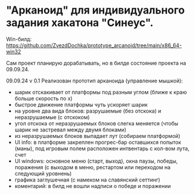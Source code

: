 # "Арканоид" для индивидуального задания хакатона "Синеус".

Win-билд:
https://github.com/ZvezdDochka/prototype_arcanoid/tree/main/x86_64-win32

Сам проект планирую дорабатывать, но в билде состояние проекта на 09.09.24.

09.09.24 v 0.1 Реализован прототип арканоида (управление мышкой): 
- шарик отскакивает от платформы под разным углом (ближе к краю больше скорость по х)
- быстрое движение платформы чуть ускоряет шарик
- на уровне два вида блоков: разрушаемые (без отскока) и неразрушаемые (с отскоком)
- угол отскока от неразрушаемых блоков слегка меняется (чтобы шарик не застревал между двумя блоками)
- из неразрушаемых блоков выпадает лут (собираем платформой)
- UI info: в платформе закреплен прогрес-бар оставшихся попыток (маны), под игровым полем расположен интвентарь с кол-вом лута, счет
- UI windows: основное меню (старт, выход), окна паузы, победы, поражения (с выходом в меню, рестартом или переходом на следующий уровнень)
- графика заглушечная (с намеком на славянский сеттинг)
- коментарий: в билд не вошли надписи о победе и поражении
